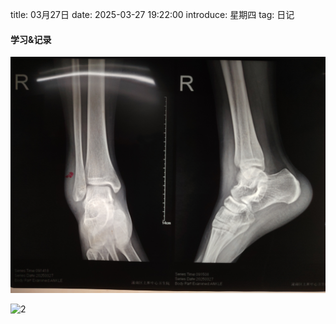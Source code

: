 title: 03月27日
date: 2025-03-27 19:22:00
introduce: 星期四
tag: 日记

#### 学习&记录
![1](/static/img/2025/03/27/1.jpg)

![2](/static/img/2025/03/27/2.jpg)

